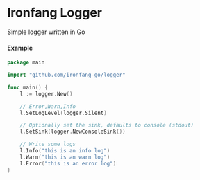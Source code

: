 # Ironfang Logger
Simple logger written in Go


#### Example

```go
package main 

import "github.com/ironfang-go/logger"

func main() {
	l := logger.New()

	// Error,Warn,Info
	l.SetLogLevel(logger.Silent)

	// Optionally set the sink, defaults to console (stdout)
	l.SetSink(logger.NewConsoleSink())

	// Write some logs
	l.Info("this is an info log")
	l.Warn("this is an warn log")
	l.Error("this is an error log")
}
```